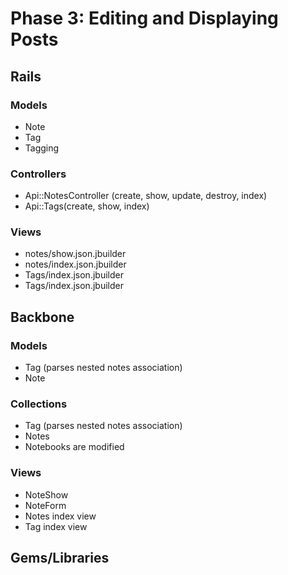 # Phase 3: Editing and Displaying Posts

## Rails
### Models
* Note
* Tag
* Tagging

### Controllers
- Api::NotesController (create, show, update, destroy, index)
- Api::Tags(create, show, index)
### Views
* notes/show.json.jbuilder
* notes/index.json.jbuilder
* Tags/index.json.jbuilder
* Tags/index.json.jbuilder

## Backbone
### Models
- Tag (parses nested notes association)
- Note

### Collections
- Tag (parses nested notes association)
- Notes
- Notebooks are modified

### Views
- NoteShow
- NoteForm
- Notes index view
- Tag index view

## Gems/Libraries
